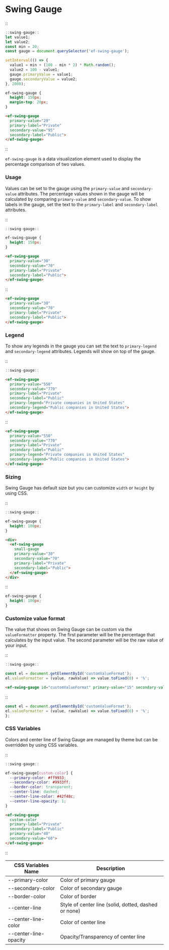 <!--
type: page
title: Swing Gauge
location: ./elements/swing-gauge
layout: default
-->

# Swing Gauge
::
```javascript
::swing-gauge::
let value1;
let value2;
const min = 20;
const gauge = document.querySelector('ef-swing-gauge');

setInterval(() => {
  value1 = min + (100 - min * 2) * Math.random();
  value2 = 100 - value1;
  gauge.primaryValue = value1;
  gauge.secondaryValue = value2;
}, 2000);
```
```css
ef-swing-gauge {
  height: 150px;
  margin-top: 20px;
}
```
```html
<ef-swing-gauge
  primary-value="29"
  primary-label="Private"
  secondary-value="95"
  secondary-label="Public">
</ef-swing-gauge>
```
::

`ef-swing-gauge` is a data visualization element used to display the percentage comparison of two values.

### Usage
Values can be set to the gauge using the `primary-value` and `secondary-value` attributes. The percentage values shown in the gauge will be calculated by comparing `primary-value` and `secondary-value`. To show labels in the gauge, set the text to the  `primary-label` and `secondary-label` attributes.

::
```javascript
::swing-gauge::
```
```css
ef-swing-gauge {
  height: 150px;
}
```
```html
<ef-swing-gauge
  primary-value="30"
  secondary-value="70"
  primary-label="Private"
  secondary-label="Public">
</ef-swing-gauge>
```
::

```html
<ef-swing-gauge
  primary-value="30"
  secondary-value="70"
  primary-label="Private"
  secondary-label="Public">
</ef-swing-gauge>
```

### Legend
To show any legends in the gauge you can set the text to `primary-legend` and `secondary-legend` attributes. Legends will show on top of the gauge.

::
```javascript
::swing-gauge::
```
```html
<ef-swing-gauge
  primary-value="550"
  secondary-value="770"
  primary-label="Private"
  secondary-label="Public"
  primary-legend="Private companies in United States"
  secondary-legend="Public companies in United States">
</ef-swing-gauge>
```
::

```html
<ef-swing-gauge
  primary-value="550"
  secondary-value="770"
  primary-label="Private"
  secondary-label="Public"
  primary-legend="Private companies in United States"
  secondary-legend="Public companies in United States">
</ef-swing-gauge>
```

### Sizing
Swing Gauge has default size but you can customize `width` or `height` by using CSS.

::
```javascript
::swing-gauge::
```
```css
ef-swing-gauge {
  height: 100px;
}
```
```html
<div>
  <ef-swing-gauge
    small-gauge
    primary-value="30"
    secondary-value="70"
    primary-label="Private"
    secondary-label="Public">
  </ef-swing-gauge>
</div>
```
::

```css
ef-swing-gauge {
  height: 100px;
}
```

### Customize value format
The value that shows on Swing Gauge can be custom via the `valueFormatter` property. The first parameter will be the percentage that calculates by the input value. The second parameter will be the raw value of your input.

::
```javascript
::swing-gauge::

const el = document.getElementById('customValueFormat');
el.valueFormatter = (value, rawValue) => value.toFixed(0) + '%';
```
```html
<ef-swing-gauge id="customValueFormat" primary-value="15" secondary-value="69" primary-label="Private" secondary-label="Public"></ef-swing-gauge>
```
::

```javascript
const el = document.getElementById('customValueFormat');
el.valueFormatter = (value, rawValue) => value.toFixed(0) + '%';
};
```

### CSS Variables
Colors and center line of Swing Gauge are managed by theme but can be overridden by using CSS variables.

::
```javascript
::swing-gauge::
```
```css
ef-swing-gauge[custom-color] {
  --primary-color: #ff9933;
  --secondary-color: #9933ff;
  --border-color: transparent;
  --center-line: dashed;
  --center-line-color: #42f48c;
  --center-line-opacity: 1;
}
```
```html
<ef-swing-gauge
  custom-color
  primary-label="Private"
  secondary-label="Public"
  primary-value="40"
  secondary-value="60">
</ef-swing-gauge>
```
::

| CSS Variables Name    | Description                                          |
| --------------------- | ---------------------------------------------------- |
| --primary-color       | Color of primary gauge                               |
| --secondary-color     | Color of secondary gauge                             |
| --border-color        | Color of border                                      |
| --center-line         | Style of center line (solid, dotted, dashed or none) |
| --center-line-color   | Color of center line                                 |
| --center-line-opacity | Opacity/Transparency of center line                  |
